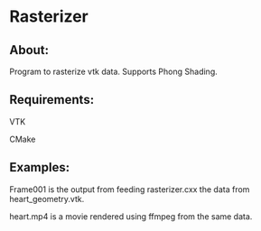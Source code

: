 # Rasterizer

## About:

Program to rasterize vtk data. Supports Phong Shading.


## Requirements:
VTK

CMake

## Examples:
Frame001 is the output from feeding rasterizer.cxx the data from heart_geometry.vtk.

heart.mp4 is a movie rendered using ffmpeg from the same data. 

